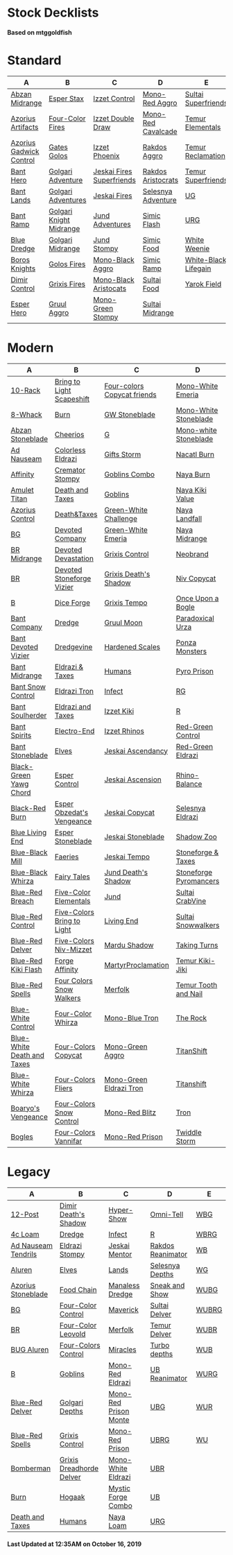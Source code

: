 # Stock Decklists
#### Based on mtggoldfish


# Standard

|                                        A                                         |                                        B                                         |                                          C                                           |                                   D                                    |                                     E                                      |
|----------------------------------------------------------------------------------|----------------------------------------------------------------------------------|--------------------------------------------------------------------------------------|------------------------------------------------------------------------|----------------------------------------------------------------------------|
|[Abzan Midrange](./mtggoldfish/Standard/decks/Abzan_Midrange.md)                  |[Esper Stax](./mtggoldfish/Standard/decks/Esper_Stax.md)                          |[Izzet Control](./mtggoldfish/Standard/decks/Izzet_Control.md)                        |[Mono-Red Aggro](./mtggoldfish/Standard/decks/Mono-Red_Aggro.md)        |[Sultai Superfriends](./mtggoldfish/Standard/decks/Sultai_Superfriends.md)  |
|[Azorius Artifacts](./mtggoldfish/Standard/decks/Azorius_Artifacts.md)            |[Four-Color Fires](./mtggoldfish/Standard/decks/Four-Color_Fires.md)              |[Izzet Double Draw](./mtggoldfish/Standard/decks/Izzet_Double_Draw.md)                |[Mono-Red Cavalcade](./mtggoldfish/Standard/decks/Mono-Red_Cavalcade.md)|[Temur Elementals](./mtggoldfish/Standard/decks/Temur_Elementals.md)        |
|[Azorius Gadwick Control](./mtggoldfish/Standard/decks/Azorius_Gadwick_Control.md)|[Gates Golos](./mtggoldfish/Standard/decks/Gates_Golos.md)                        |[Izzet Phoenix](./mtggoldfish/Standard/decks/Izzet_Phoenix.md)                        |[Rakdos Aggro](./mtggoldfish/Standard/decks/Rakdos_Aggro.md)            |[Temur Reclamation](./mtggoldfish/Standard/decks/Temur_Reclamation.md)      |
|[Bant Hero](./mtggoldfish/Standard/decks/Bant_Hero.md)                            |[Golgari Adventure](./mtggoldfish/Standard/decks/Golgari_Adventure.md)            |[Jeskai Fires Superfriends](./mtggoldfish/Standard/decks/Jeskai_Fires_Superfriends.md)|[Rakdos Aristocrats](./mtggoldfish/Standard/decks/Rakdos_Aristocrats.md)|[Temur Superfriends](./mtggoldfish/Standard/decks/Temur_Superfriends.md)    |
|[Bant Lands](./mtggoldfish/Standard/decks/Bant_Lands.md)                          |[Golgari Adventures](./mtggoldfish/Standard/decks/Golgari_Adventures.md)          |[Jeskai Fires](./mtggoldfish/Standard/decks/Jeskai_Fires.md)                          |[Selesnya Adventure](./mtggoldfish/Standard/decks/Selesnya_Adventure.md)|[UG](./mtggoldfish/Standard/decks/UG.md)                                    |
|[Bant Ramp](./mtggoldfish/Standard/decks/Bant_Ramp.md)                            |[Golgari Knight Midrange](./mtggoldfish/Standard/decks/Golgari_Knight_Midrange.md)|[Jund Adventures](./mtggoldfish/Standard/decks/Jund_Adventures.md)                    |[Simic Flash](./mtggoldfish/Standard/decks/Simic_Flash.md)              |[URG](./mtggoldfish/Standard/decks/URG.md)                                  |
|[Blue Dredge](./mtggoldfish/Standard/decks/Blue_Dredge.md)                        |[Golgari Midrange](./mtggoldfish/Standard/decks/Golgari_Midrange.md)              |[Jund Stompy](./mtggoldfish/Standard/decks/Jund_Stompy.md)                            |[Simic Food](./mtggoldfish/Standard/decks/Simic_Food.md)                |[White Weenie](./mtggoldfish/Standard/decks/White_Weenie.md)                |
|[Boros Knights](./mtggoldfish/Standard/decks/Boros_Knights.md)                    |[Golos Fires](./mtggoldfish/Standard/decks/Golos_Fires.md)                        |[Mono-Black Aggro](./mtggoldfish/Standard/decks/Mono-Black_Aggro.md)                  |[Simic Ramp](./mtggoldfish/Standard/decks/Simic_Ramp.md)                |[White-Black Lifegain](./mtggoldfish/Standard/decks/White-Black_Lifegain.md)|
|[Dimir Control](./mtggoldfish/Standard/decks/Dimir_Control.md)                    |[Grixis Fires](./mtggoldfish/Standard/decks/Grixis_Fires.md)                      |[Mono-Black Aristocats](./mtggoldfish/Standard/decks/Mono-Black_Aristocats.md)        |[Sultai Food](./mtggoldfish/Standard/decks/Sultai_Food.md)              |[Yarok Field](./mtggoldfish/Standard/decks/Yarok_Field.md)                  |
|[Esper Hero](./mtggoldfish/Standard/decks/Esper_Hero.md)                          |[Gruul Aggro](./mtggoldfish/Standard/decks/Gruul_Aggro.md)                        |[Mono-Green Stompy](./mtggoldfish/Standard/decks/Mono-Green_Stompy.md)                |[Sultai Midrange](./mtggoldfish/Standard/decks/Sultai_Midrange.md)      |                                                                            |


# Modern

|                                          A                                           |                                          B                                           |                                           C                                            |                                      D                                       |                                   E                                    |
|--------------------------------------------------------------------------------------|--------------------------------------------------------------------------------------|----------------------------------------------------------------------------------------|------------------------------------------------------------------------------|------------------------------------------------------------------------|
|[10-Rack](./mtggoldfish/Modern/decks/10-Rack.md)                                      |[Bring to Light Scapeshift](./mtggoldfish/Modern/decks/Bring_to_Light_Scapeshift.md)  |[Four-colors Copycat friends](./mtggoldfish/Modern/decks/Four-colors_Copycat_friends.md)|[Mono-White Emeria](./mtggoldfish/Modern/decks/Mono-White_Emeria.md)          |[UB Mill](./mtggoldfish/Modern/decks/UB_Mill.md)                        |
|[8-Whack](./mtggoldfish/Modern/decks/8-Whack.md)                                      |[Burn](./mtggoldfish/Modern/decks/Burn.md)                                            |[GW Stoneblade](./mtggoldfish/Modern/decks/GW_Stoneblade.md)                            |[Mono-White Stoneblade](./mtggoldfish/Modern/decks/Mono-White_Stoneblade.md)  |[UBG](./mtggoldfish/Modern/decks/UBG.md)                                |
|[Abzan Stoneblade](./mtggoldfish/Modern/decks/Abzan_Stoneblade.md)                    |[Cheerios](./mtggoldfish/Modern/decks/Cheerios.md)                                    |[G](./mtggoldfish/Modern/decks/G.md)                                                    |[Mono-white Stoneblade](./mtggoldfish/Modern/decks/Mono-white_Stoneblade.md)  |[UBRG](./mtggoldfish/Modern/decks/UBRG.md)                              |
|[Ad Nauseam](./mtggoldfish/Modern/decks/Ad_Nauseam.md)                                |[Colorless Eldrazi](./mtggoldfish/Modern/decks/Colorless_Eldrazi.md)                  |[Gifts Storm](./mtggoldfish/Modern/decks/Gifts_Storm.md)                                |[Nacatl Burn](./mtggoldfish/Modern/decks/Nacatl_Burn.md)                      |[UBR](./mtggoldfish/Modern/decks/UBR.md)                                |
|[Affinity](./mtggoldfish/Modern/decks/Affinity.md)                                    |[Cremator Stompy](./mtggoldfish/Modern/decks/Cremator_Stompy.md)                      |[Goblins Combo](./mtggoldfish/Modern/decks/Goblins_Combo.md)                            |[Naya Burn](./mtggoldfish/Modern/decks/Naya_Burn.md)                          |[UB](./mtggoldfish/Modern/decks/UB.md)                                  |
|[Amulet Titan](./mtggoldfish/Modern/decks/Amulet_Titan.md)                            |[Death and Taxes](./mtggoldfish/Modern/decks/Death_and_Taxes.md)                      |[Goblins](./mtggoldfish/Modern/decks/Goblins.md)                                        |[Naya Kiki Value](./mtggoldfish/Modern/decks/Naya_Kiki_Value.md)              |[UG](./mtggoldfish/Modern/decks/UG.md)                                  |
|[Azorius Control](./mtggoldfish/Modern/decks/Azorius_Control.md)                      |[Death&amp;Taxes](./mtggoldfish/Modern/decks/Death&amp;Taxes.md)                      |[Green-White Challenge](./mtggoldfish/Modern/decks/Green-White_Challenge.md)            |[Naya Landfall](./mtggoldfish/Modern/decks/Naya_Landfall.md)                  |[UR Emrakul Breach](./mtggoldfish/Modern/decks/UR_Emrakul_Breach.md)    |
|[BG](./mtggoldfish/Modern/decks/BG.md)                                                |[Devoted Company](./mtggoldfish/Modern/decks/Devoted_Company.md)                      |[Green-White Emeria](./mtggoldfish/Modern/decks/Green-White_Emeria.md)                  |[Naya Midrange](./mtggoldfish/Modern/decks/Naya_Midrange.md)                  |[URG](./mtggoldfish/Modern/decks/URG.md)                                |
|[BR Midrange](./mtggoldfish/Modern/decks/BR_Midrange.md)                              |[Devoted Devastation](./mtggoldfish/Modern/decks/Devoted_Devastation.md)              |[Grixis Control](./mtggoldfish/Modern/decks/Grixis_Control.md)                          |[Neobrand](./mtggoldfish/Modern/decks/Neobrand.md)                            |[UR](./mtggoldfish/Modern/decks/UR.md)                                  |
|[BR](./mtggoldfish/Modern/decks/BR.md)                                                |[Devoted Stoneforge Vizier](./mtggoldfish/Modern/decks/Devoted_Stoneforge_Vizier.md)  |[Grixis Death's Shadow](./mtggoldfish/Modern/decks/Grixis_Death's_Shadow.md)            |[Niv Copycat](./mtggoldfish/Modern/decks/Niv_Copycat.md)                      |[U](./mtggoldfish/Modern/decks/U.md)                                    |
|[B](./mtggoldfish/Modern/decks/B.md)                                                  |[Dice Forge](./mtggoldfish/Modern/decks/Dice_Forge.md)                                |[Grixis Tempo](./mtggoldfish/Modern/decks/Grixis_Tempo.md)                              |[Once Upon a Bogle](./mtggoldfish/Modern/decks/Once_Upon_a_Bogle.md)          |[Urza Ascendancy](./mtggoldfish/Modern/decks/Urza_Ascendancy.md)        |
|[Bant Company](./mtggoldfish/Modern/decks/Bant_Company.md)                            |[Dredge](./mtggoldfish/Modern/decks/Dredge.md)                                        |[Gruul Moon](./mtggoldfish/Modern/decks/Gruul_Moon.md)                                  |[Paradoxical Urza](./mtggoldfish/Modern/decks/Paradoxical_Urza.md)            |[WB Eldrazi](./mtggoldfish/Modern/decks/WB_Eldrazi.md)                  |
|[Bant Devoted Vizier](./mtggoldfish/Modern/decks/Bant_Devoted_Vizier.md)              |[Dredgevine](./mtggoldfish/Modern/decks/Dredgevine.md)                                |[Hardened Scales](./mtggoldfish/Modern/decks/Hardened_Scales.md)                        |[Ponza Monsters](./mtggoldfish/Modern/decks/Ponza_Monsters.md)                |[WB Pox](./mtggoldfish/Modern/decks/WB_Pox.md)                          |
|[Bant Midrange](./mtggoldfish/Modern/decks/Bant_Midrange.md)                          |[Eldrazi & Taxes](./mtggoldfish/Modern/decks/Eldrazi_&_Taxes.md)                      |[Humans](./mtggoldfish/Modern/decks/Humans.md)                                          |[Pyro Prison](./mtggoldfish/Modern/decks/Pyro_Prison.md)                      |[WB Stoneblade](./mtggoldfish/Modern/decks/WB_Stoneblade.md)            |
|[Bant Snow Control](./mtggoldfish/Modern/decks/Bant_Snow_Control.md)                  |[Eldrazi Tron](./mtggoldfish/Modern/decks/Eldrazi_Tron.md)                            |[Infect](./mtggoldfish/Modern/decks/Infect.md)                                          |[RG](./mtggoldfish/Modern/decks/RG.md)                                        |[WBG](./mtggoldfish/Modern/decks/WBG.md)                                |
|[Bant Soulherder](./mtggoldfish/Modern/decks/Bant_Soulherder.md)                      |[Eldrazi and Taxes](./mtggoldfish/Modern/decks/Eldrazi_and_Taxes.md)                  |[Izzet Kiki](./mtggoldfish/Modern/decks/Izzet_Kiki.md)                                  |[R](./mtggoldfish/Modern/decks/R.md)                                          |[WBR](./mtggoldfish/Modern/decks/WBR.md)                                |
|[Bant Spirits](./mtggoldfish/Modern/decks/Bant_Spirits.md)                            |[Electro-End](./mtggoldfish/Modern/decks/Electro-End.md)                              |[Izzet Rhinos](./mtggoldfish/Modern/decks/Izzet_Rhinos.md)                              |[Red-Green Control](./mtggoldfish/Modern/decks/Red-Green_Control.md)          |[WB](./mtggoldfish/Modern/decks/WB.md)                                  |
|[Bant Stoneblade](./mtggoldfish/Modern/decks/Bant_Stoneblade.md)                      |[Elves](./mtggoldfish/Modern/decks/Elves.md)                                          |[Jeskai Ascendancy](./mtggoldfish/Modern/decks/Jeskai_Ascendancy.md)                    |[Red-Green Eldrazi](./mtggoldfish/Modern/decks/Red-Green_Eldrazi.md)          |[WG](./mtggoldfish/Modern/decks/WG.md)                                  |
|[Black-Green Yawg Chord](./mtggoldfish/Modern/decks/Black-Green_Yawg_Chord.md)        |[Esper Control](./mtggoldfish/Modern/decks/Esper_Control.md)                          |[Jeskai Ascension](./mtggoldfish/Modern/decks/Jeskai_Ascension.md)                      |[Rhino-Balance](./mtggoldfish/Modern/decks/Rhino-Balance.md)                  |[WRG](./mtggoldfish/Modern/decks/WRG.md)                                |
|[Black-Red Burn](./mtggoldfish/Modern/decks/Black-Red_Burn.md)                        |[Esper Obzedat's Vengeance](./mtggoldfish/Modern/decks/Esper_Obzedat's_Vengeance.md)  |[Jeskai Copycat](./mtggoldfish/Modern/decks/Jeskai_Copycat.md)                          |[Selesnya Eldrazi](./mtggoldfish/Modern/decks/Selesnya_Eldrazi.md)            |[WU Spirits](./mtggoldfish/Modern/decks/WU_Spirits.md)                  |
|[Blue Living End](./mtggoldfish/Modern/decks/Blue_Living_End.md)                      |[Esper Stoneblade](./mtggoldfish/Modern/decks/Esper_Stoneblade.md)                    |[Jeskai Stoneblade](./mtggoldfish/Modern/decks/Jeskai_Stoneblade.md)                    |[Shadow Zoo](./mtggoldfish/Modern/decks/Shadow_Zoo.md)                        |[WUBG](./mtggoldfish/Modern/decks/WUBG.md)                              |
|[Blue-Black Mill](./mtggoldfish/Modern/decks/Blue-Black_Mill.md)                      |[Faeries](./mtggoldfish/Modern/decks/Faeries.md)                                      |[Jeskai Tempo](./mtggoldfish/Modern/decks/Jeskai_Tempo.md)                              |[Stoneforge & Taxes](./mtggoldfish/Modern/decks/Stoneforge_&_Taxes.md)        |[WUBRG](./mtggoldfish/Modern/decks/WUBRG.md)                            |
|[Blue-Black Whirza](./mtggoldfish/Modern/decks/Blue-Black_Whirza.md)                  |[Fairy Tales](./mtggoldfish/Modern/decks/Fairy_Tales.md)                              |[Jund Death's Shadow](./mtggoldfish/Modern/decks/Jund_Death's_Shadow.md)                |[Stoneforge Pyromancers](./mtggoldfish/Modern/decks/Stoneforge_Pyromancers.md)|[WUBR](./mtggoldfish/Modern/decks/WUBR.md)                              |
|[Blue-Red Breach](./mtggoldfish/Modern/decks/Blue-Red_Breach.md)                      |[Five-Color Elementals](./mtggoldfish/Modern/decks/Five-Color_Elementals.md)          |[Jund](./mtggoldfish/Modern/decks/Jund.md)                                              |[Sultai CrabVine](./mtggoldfish/Modern/decks/Sultai_CrabVine.md)              |[WUB](./mtggoldfish/Modern/decks/WUB.md)                                |
|[Blue-Red Control](./mtggoldfish/Modern/decks/Blue-Red_Control.md)                    |[Five-Colors Bring to Light](./mtggoldfish/Modern/decks/Five-Colors_Bring_to_Light.md)|[Living End](./mtggoldfish/Modern/decks/Living_End.md)                                  |[Sultai Snowwalkers](./mtggoldfish/Modern/decks/Sultai_Snowwalkers.md)        |[WUG](./mtggoldfish/Modern/decks/WUG.md)                                |
|[Blue-Red Delver](./mtggoldfish/Modern/decks/Blue-Red_Delver.md)                      |[Five-Colors Niv-Mizzet](./mtggoldfish/Modern/decks/Five-Colors_Niv-Mizzet.md)        |[Mardu Shadow](./mtggoldfish/Modern/decks/Mardu_Shadow.md)                              |[Taking Turns](./mtggoldfish/Modern/decks/Taking_Turns.md)                    |[WURG](./mtggoldfish/Modern/decks/WURG.md)                              |
|[Blue-Red Kiki Flash](./mtggoldfish/Modern/decks/Blue-Red_Kiki_Flash.md)              |[Forge Affinity](./mtggoldfish/Modern/decks/Forge_Affinity.md)                        |[MartyrProclamation](./mtggoldfish/Modern/decks/MartyrProclamation.md)                  |[Temur Kiki-Jiki](./mtggoldfish/Modern/decks/Temur_Kiki-Jiki.md)              |[WUR](./mtggoldfish/Modern/decks/WUR.md)                                |
|[Blue-Red Spells](./mtggoldfish/Modern/decks/Blue-Red_Spells.md)                      |[Four Colors Snow Walkers](./mtggoldfish/Modern/decks/Four_Colors_Snow_Walkers.md)    |[Merfolk](./mtggoldfish/Modern/decks/Merfolk.md)                                        |[Temur Tooth and Nail](./mtggoldfish/Modern/decks/Temur_Tooth_and_Nail.md)    |[W](./mtggoldfish/Modern/decks/W.md)                                    |
|[Blue-White Control](./mtggoldfish/Modern/decks/Blue-White_Control.md)                |[Four-Color Whirza](./mtggoldfish/Modern/decks/Four-Color_Whirza.md)                  |[Mono-Blue Tron](./mtggoldfish/Modern/decks/Mono-Blue_Tron.md)                          |[The Rock](./mtggoldfish/Modern/decks/The_Rock.md)                            |[Whirza Emry](./mtggoldfish/Modern/decks/Whirza_Emry.md)                |
|[Blue-White Death and Taxes](./mtggoldfish/Modern/decks/Blue-White_Death_and_Taxes.md)|[Four-Colors Copycat](./mtggoldfish/Modern/decks/Four-Colors_Copycat.md)              |[Mono-Green Aggro](./mtggoldfish/Modern/decks/Mono-Green_Aggro.md)                      |[TitanShift](./mtggoldfish/Modern/decks/TitanShift.md)                        |[Whirza](./mtggoldfish/Modern/decks/Whirza.md)                          |
|[Blue-White Whirza](./mtggoldfish/Modern/decks/Blue-White_Whirza.md)                  |[Four-Colors Fliers](./mtggoldfish/Modern/decks/Four-Colors_Fliers.md)                |[Mono-Green Eldrazi Tron](./mtggoldfish/Modern/decks/Mono-Green_Eldrazi_Tron.md)        |[Titanshift](./mtggoldfish/Modern/decks/Titanshift.md)                        |[Wrenn and Six Gruul](./mtggoldfish/Modern/decks/Wrenn_and_Six_Gruul.md)|
|[Boaryo's Vengeance](./mtggoldfish/Modern/decks/Boaryo's_Vengeance.md)                |[Four-Colors Snow Control](./mtggoldfish/Modern/decks/Four-Colors_Snow_Control.md)    |[Mono-Red Blitz](./mtggoldfish/Modern/decks/Mono-Red_Blitz.md)                          |[Tron](./mtggoldfish/Modern/decks/Tron.md)                                    |                                                                        |
|[Bogles](./mtggoldfish/Modern/decks/Bogles.md)                                        |[Four-Colors Vannifar](./mtggoldfish/Modern/decks/Four-Colors_Vannifar.md)            |[Mono-Red Prison](./mtggoldfish/Modern/decks/Mono-Red_Prison.md)                        |[Twiddle Storm](./mtggoldfish/Modern/decks/Twiddle_Storm.md)                  |                                                                        |


# Legacy

|                                   A                                    |                                        B                                         |                                     C                                      |                                 D                                  |                     E                      |
|------------------------------------------------------------------------|----------------------------------------------------------------------------------|----------------------------------------------------------------------------|--------------------------------------------------------------------|--------------------------------------------|
|[12-Post](./mtggoldfish/Legacy/decks/12-Post.md)                        |[Dimir Death's Shadow](./mtggoldfish/Legacy/decks/Dimir_Death's_Shadow.md)        |[Hyper-Show](./mtggoldfish/Legacy/decks/Hyper-Show.md)                      |[Omni-Tell](./mtggoldfish/Legacy/decks/Omni-Tell.md)                |[WBG](./mtggoldfish/Legacy/decks/WBG.md)    |
|[4c Loam](./mtggoldfish/Legacy/decks/4c_Loam.md)                        |[Dredge](./mtggoldfish/Legacy/decks/Dredge.md)                                    |[Infect](./mtggoldfish/Legacy/decks/Infect.md)                              |[R](./mtggoldfish/Legacy/decks/R.md)                                |[WBRG](./mtggoldfish/Legacy/decks/WBRG.md)  |
|[Ad Nauseam Tendrils](./mtggoldfish/Legacy/decks/Ad_Nauseam_Tendrils.md)|[Eldrazi Stompy](./mtggoldfish/Legacy/decks/Eldrazi_Stompy.md)                    |[Jeskai Mentor](./mtggoldfish/Legacy/decks/Jeskai_Mentor.md)                |[Rakdos Reanimator](./mtggoldfish/Legacy/decks/Rakdos_Reanimator.md)|[WB](./mtggoldfish/Legacy/decks/WB.md)      |
|[Aluren](./mtggoldfish/Legacy/decks/Aluren.md)                          |[Elves](./mtggoldfish/Legacy/decks/Elves.md)                                      |[Lands](./mtggoldfish/Legacy/decks/Lands.md)                                |[Selesnya Depths](./mtggoldfish/Legacy/decks/Selesnya_Depths.md)    |[WG](./mtggoldfish/Legacy/decks/WG.md)      |
|[Azorius Stoneblade](./mtggoldfish/Legacy/decks/Azorius_Stoneblade.md)  |[Food Chain](./mtggoldfish/Legacy/decks/Food_Chain.md)                            |[Manaless Dredge](./mtggoldfish/Legacy/decks/Manaless_Dredge.md)            |[Sneak and Show](./mtggoldfish/Legacy/decks/Sneak_and_Show.md)      |[WUBG](./mtggoldfish/Legacy/decks/WUBG.md)  |
|[BG](./mtggoldfish/Legacy/decks/BG.md)                                  |[Four-Color Control](./mtggoldfish/Legacy/decks/Four-Color_Control.md)            |[Maverick](./mtggoldfish/Legacy/decks/Maverick.md)                          |[Sultai Delver](./mtggoldfish/Legacy/decks/Sultai_Delver.md)        |[WUBRG](./mtggoldfish/Legacy/decks/WUBRG.md)|
|[BR](./mtggoldfish/Legacy/decks/BR.md)                                  |[Four-Color Leovold](./mtggoldfish/Legacy/decks/Four-Color_Leovold.md)            |[Merfolk](./mtggoldfish/Legacy/decks/Merfolk.md)                            |[Temur Delver](./mtggoldfish/Legacy/decks/Temur_Delver.md)          |[WUBR](./mtggoldfish/Legacy/decks/WUBR.md)  |
|[BUG Aluren](./mtggoldfish/Legacy/decks/BUG_Aluren.md)                  |[Four-Colors Control](./mtggoldfish/Legacy/decks/Four-Colors_Control.md)          |[Miracles](./mtggoldfish/Legacy/decks/Miracles.md)                          |[Turbo depths](./mtggoldfish/Legacy/decks/Turbo_depths.md)          |[WUB](./mtggoldfish/Legacy/decks/WUB.md)    |
|[B](./mtggoldfish/Legacy/decks/B.md)                                    |[Goblins](./mtggoldfish/Legacy/decks/Goblins.md)                                  |[Mono-Red Eldrazi](./mtggoldfish/Legacy/decks/Mono-Red_Eldrazi.md)          |[UB Reanimator](./mtggoldfish/Legacy/decks/UB_Reanimator.md)        |[WURG](./mtggoldfish/Legacy/decks/WURG.md)  |
|[Blue-Red Delver](./mtggoldfish/Legacy/decks/Blue-Red_Delver.md)        |[Golgari Depths](./mtggoldfish/Legacy/decks/Golgari_Depths.md)                    |[Mono-Red Prison Monte](./mtggoldfish/Legacy/decks/Mono-Red_Prison_Monte.md)|[UBG](./mtggoldfish/Legacy/decks/UBG.md)                            |[WUR](./mtggoldfish/Legacy/decks/WUR.md)    |
|[Blue-Red Spells](./mtggoldfish/Legacy/decks/Blue-Red_Spells.md)        |[Grixis Control](./mtggoldfish/Legacy/decks/Grixis_Control.md)                    |[Mono-Red Prison](./mtggoldfish/Legacy/decks/Mono-Red_Prison.md)            |[UBRG](./mtggoldfish/Legacy/decks/UBRG.md)                          |[WU](./mtggoldfish/Legacy/decks/WU.md)      |
|[Bomberman](./mtggoldfish/Legacy/decks/Bomberman.md)                    |[Grixis Dreadhorde Delver](./mtggoldfish/Legacy/decks/Grixis_Dreadhorde_Delver.md)|[Mono-White Eldrazi](./mtggoldfish/Legacy/decks/Mono-White_Eldrazi.md)      |[UBR](./mtggoldfish/Legacy/decks/UBR.md)                            |                                            |
|[Burn](./mtggoldfish/Legacy/decks/Burn.md)                              |[Hogaak](./mtggoldfish/Legacy/decks/Hogaak.md)                                    |[Mystic Forge Combo](./mtggoldfish/Legacy/decks/Mystic_Forge_Combo.md)      |[UB](./mtggoldfish/Legacy/decks/UB.md)                              |                                            |
|[Death and Taxes](./mtggoldfish/Legacy/decks/Death_and_Taxes.md)        |[Humans](./mtggoldfish/Legacy/decks/Humans.md)                                    |[Naya Loam](./mtggoldfish/Legacy/decks/Naya_Loam.md)                        |[URG](./mtggoldfish/Legacy/decks/URG.md)                            |                                            |



#### Last Updated at 12:35AM on October 16, 2019